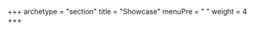 +++
archetype = "section"
title = "Showcase"
menuPre = "<i class='far fa-eye'></i> "
weight = 4
+++
